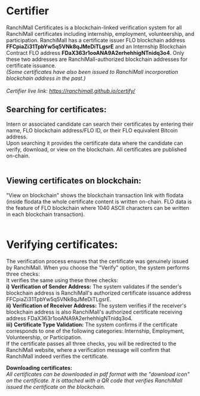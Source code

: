# Certifier
 
RanchiMall Certificates is a blockchain-linked verification system for all RanchiMall certificates including internship, employment, volunteership, and participation. RanchiMall has a certificate issuer FLO blockchain address **FFCpiaZi31TpbYw5q5VNk8qJMeDiTLgsrE** and an Internship Blockchain Contract FLO address **FDaX363r1ooANA9A2erhehhigNTnidq3o4**. Only these two addresses are RanchiMall-authorized blockchain addresses for certificate issuance. <br>
*(Some certificates have also been issued to RanchiMall incorporation blockchain address in the past.)* <br> <br>
*Certifier live link: https://ranchimall.github.io/certify/*

## Searching for certificates: <br>
Intern or associated candidate can search their certificates by entering their name, FLO blockchain address/FLO ID, or their FLO equivalent Bitcoin address. <br>
Upon searching it provides the certificate data where the candidate can verify, download, or view on the blockchain. All certificates are published on-chain. <br> <br>

## Viewing certificates on blockchain: <br>
"View on blockchain" shows the blockchain transaction link with flodata <br>
(inside flodata the whole certificate content is written on-chain. FLO data is the feature of FLO blockchain where 1040 ASCII characters can be written in each blockchain transaction). <br> <br>


# Verifying certificates:<br>
The verification process ensures that the certificate was genuinely issued by RanchiMall. When you choose the "Verify" option, the system performs three checks: <br>
It verifies the same using these three checks: <br>
**i)** **Verification of Sender Address:** The system validates if the sender's blockchain address is RanchiMall's authorized certificate issuance address FFCpiaZi31TpbYw5q5VNk8qJMeDiTLgsrE. <br>
**ii)** **Verification of Receiver Address:** The system verifies if the receiver's blockchain address is also RanchiMall's authorized certificate receiving address FDaX363r1ooANA9A2erhehhigNTnidq3o4. <br>
**iii)** **Certificate Type Validation:** The system confirms if the certificate corresponds to one of the following categories: Internship, Employment, Volunteership, or Participation. <br>
If the certificate passes all three checks, you will be redirected to the RanchiMall website, where a verification message will confirm that RanchiMall indeed verifies the certificate. <br>

**Downloading certificates:** <br>
*All certificates can be downloaded in pdf format with the "download icon" on the certificate. It is attached with a QR code that verifies RanchiMall issued the certificate on the blockchain.*
